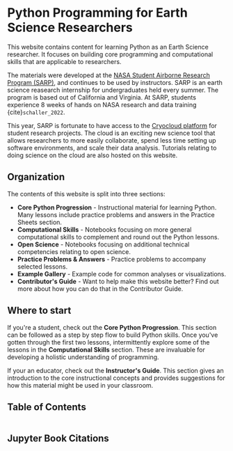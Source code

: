 # Python Programming for Earth Science Researchers

This website contains content for learning Python as an Earth Science researcher. It focuses on building core programming and computational skills that are applicable to researchers.

The materials were developed at the [NASA Student Airborne Research Program (SARP)](https://www.nasa.gov/centers/ames/earthscience/programs/airbornescience/studentairborneresearchprogram), and continues to be used by instructors. SARP is an earth science reasearch internship for undergraduates held every summer. The program is based out of California and Virginia. At SARP, students experience 8 weeks of hands on NASA research and data training {cite}`schaller_2022`.

This year, SARP is fortunate to have access to the [Cryocloud platform](https://book.cryointhecloud.com/intro.html) for student research projects. The cloud is an exciting new science tool that allows researchers to more easily collaborate, spend less time setting up software environments, and scale their data analysis. Tutorials relating to doing science on the cloud are also hosted on this website.

## Organization
The contents of this website is split into three sections:

* **Core Python Progression** - Instructional material for learning Python. Many lessons include practice problems and answers in the Practice Sheets section.
* **Computational Skills** - Notebooks focusing on more general computational skills to complement and round out the Python lessons.
* **Open Science** - Notebooks focusing on additional technical competencies relating to open science.
* **Practice Problems & Answers** - Practice problems to accompany selected lessons.
* **Example Gallery** - Example code for common analyses or visualizations.
* **Contributor's Guide** - Want to help make this website better? Find out more about how you can do that in the Contributor Guide.

## Where to start

If you're a student, check out the **Core Python Progression**. This section can be followed as a step by step flow to build Python skills. Once you've gotten through the first two lessons, intermittently explore some of the lessons in the **Computational Skills** section. These are invaluable for developing a holistic understanding of programming.

If your an educator, check out the **Instructor's Guide**. This section gives an introduction to the core instructional concepts and provides suggestions for how this material might be used in your classroom.

## Table of Contents

```{tableofcontents}
```

## Jupyter Book Citations
```{bibliography}
```
